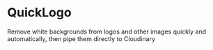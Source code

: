 # QuickLogo
Remove white backgrounds from logos and other images quickly and automatically, then pipe them directly to Cloudinary

